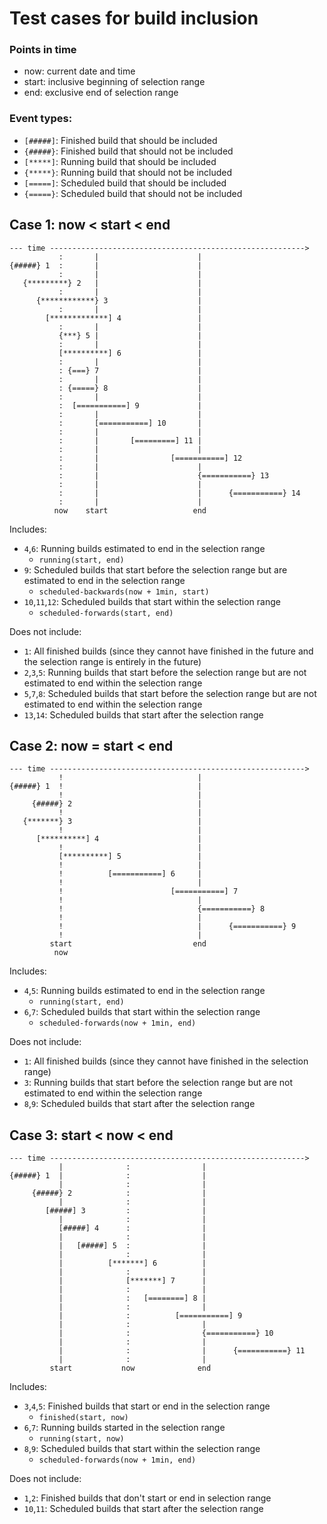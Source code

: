 # Test cases for build inclusion

### Points in time

* now: current date and time
* start: inclusive beginning of selection range
* end: exclusive end of selection range

### Event types:

* `[#####]`: Finished build that should be included
* `{#####}`: Finished build that should not be included
* `[*****]`: Running build that should be included
* `{*****}`: Running build that should not be included
* `[=====]`: Scheduled build that should be included
* `{=====}`: Scheduled build that should not be included

## Case 1: now < start < end

```
--- time --------------------------------------------------------->
           :       |                      |
{#####} 1  :       |                      |
           :       |                      |
   {*********} 2   |                      |
           :       |                      |
      {************} 3                    |
           :       |                      |
        [*************] 4                 |
           :       |                      |
           {***} 5 |                      |
           :       |                      |
           [**********] 6                 |
           :       |                      |           
           : {===} 7                      |
           :       |                      |           
           : {=====} 8                    |
           :       |                      |
           :  [===========] 9             |
           :       |                      |
           :       [===========] 10       |
           :       |                      |
           :       |       [=========] 11 |
           :       |                      |
           :       |                [===========] 12
           :       |                      |
           :       |                      {===========} 13
           :       |                      |
           :       |                      |      {===========} 14
           :       |                      |
          now    start                   end
```

Includes:
* `4`,`6`: Running builds estimated to end in the selection range
  * `running(start, end)`
* `9`: Scheduled builds that start before the selection range but are estimated to end in the selection range
  * `scheduled-backwards(now + 1min, start)`
* `10`,`11`,`12`: Scheduled builds that start within the selection range
  * `scheduled-forwards(start, end)`

Does not include:
* `1`: All finished builds (since they cannot have finished in the future and the selection range is entirely in the future)
* `2`,`3`,`5`: Running builds that start before the selection range but are not estimated to end within the selection range
* `5`,`7`,`8`: Scheduled builds that start before the selection range but are not estimated to end within the selection range
* `13`,`14`: Scheduled builds that start after the selection range


## Case 2: now = start < end

```
--- time --------------------------------------------------------->
           !                              |
{#####} 1  !                              |
           !                              |
     {#####} 2                            |
           !                              |
   {*******} 3                            |
           !                              |
      [**********] 4                      |
           !                              |
           [**********] 5                 |
           !                              |
           !          [===========] 6     |
           !                              |
           !                        [===========] 7
           !                              |
           !                              {===========} 8
           !                              |
           !                              |      {===========} 9
           !                              |
         start                           end
          now
```

Includes:
* `4`,`5`: Running builds estimated to end in the selection range
  * `running(start, end)`
* `6`,`7`: Scheduled builds that start within the selection range
  * `scheduled-forwards(now + 1min, end)`
  
Does not include:
* `1`: All finished builds (since they cannot have finished in the selection range)
* `3`: Running builds that start before the selection range but are not estimated to end within the selection range
* `8`,`9`: Scheduled builds that start after the selection range

## Case 3: start < now < end

```
--- time --------------------------------------------------------->
           |              :                |
{#####} 1  |              :                |
           |              :                |
     {#####} 2            :                |
           |              :                |
        [#####] 3         :                |
           |              :                |
           [#####] 4      :                |
           |              :                |
           |   [#####] 5  :                |
           |              :                |
           |          [*******] 6          |
           |              :                |           
           |              [*******] 7      |
           |              :                |
           |              :   [========] 8 |
           |              :                |
           |              :          [===========] 9
           |              :                |
           |              :                {===========} 10
           |              :                |
           |              :                |      {===========} 11
           |              :                |
         start           now              end
```

Includes:
* `3`,`4`,`5`: Finished builds that start or end in the selection range
  * `finished(start, now)`
* `6`,`7`: Running builds started in the selection range
  * `running(start, now)`
* `8`,`9`: Scheduled builds that start within the selection range
  * `scheduled-forwards(now + 1min, end)`
  
Does not include:
* `1`,`2`: Finished builds that don't start or end in selection range
* `10`,`11`: Scheduled builds that start after the selection range


